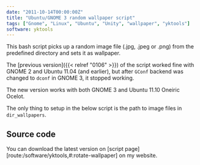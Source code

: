 ```yaml
---
date: "2011-10-14T00:00:00Z"
title: "Ubuntu/GNOME 3 random wallpaper script"
tags: ["Gnome", "Linux", "Ubuntu", "Unity", "wallpaper", "yktools"]
software: yktools
---
```


This bash script picks up a random image file (.jpg, .jpeg or .png) from the predefined directory and sets it as wallpaper.

The [previous version]({{< relref "0106" >}}) of the script worked fine with GNOME 2 and Ubuntu 11.04 (and earlier), but after `GConf` backend was changed to `dconf` in GNOME 3, it stopped working.

<!--more-->

The new version works with both GNOME 3 and Ubuntu 11.10 Oneiric Ocelot.

The only thing to setup in the below script is the path to image files in `dir_wallpapers`.

## Source code

You can download the latest version on [script page][route:/software/yktools,#:rotate-wallpaper] on my website.
